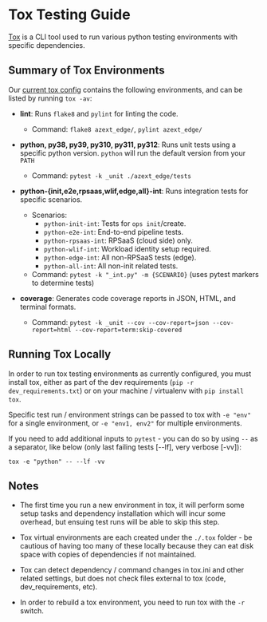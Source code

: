 # Tox Testing Guide

[Tox](https://tox.wiki/) is a CLI tool used to run various python testing environments with specific dependencies.

## Summary of Tox Environments

Our [current tox config](../tox.ini) contains the following environments, and can be listed by running `tox -av`:

- **lint**: Runs `flake8` and `pylint` for linting the code.
  - Command: `flake8 azext_edge/`, `pylint azext_edge/`

- **python, py38, py39, py310, py311, py312**: Runs unit tests using a specific python version. `python` will run the default version from your `PATH`
  - Command: `pytest -k _unit ./azext_edge/tests`

- **python-{init,e2e,rpsaas,wlif,edge,all}-int**: Runs integration tests for specific scenarios.
  - Scenarios:
    - `python-init-int`: Tests for `ops init`/create.
    - `python-e2e-int`: End-to-end pipeline tests.
    - `python-rpsaas-int`: RPSaaS (cloud side) only.
    - `python-wlif-int`: Workload identity setup required.
    - `python-edge-int`: All non-RPSaaS tests (edge).
    - `python-all-int`: All non-init related tests.
  - Command: `pytest -k "_int.py" -m {SCENARIO}` (uses pytest markers to determine tests)

- **coverage**: Generates code coverage reports in JSON, HTML, and terminal formats.
  - Command: `pytest -k _unit --cov --cov-report=json --cov-report=html --cov-report=term:skip-covered`

## Running Tox Locally
In order to run tox testing environments as currently configured, you must install tox, either as part of the dev requirements (`pip -r dev_requirements.txt`) or on your machine / virtualenv with `pip install tox`.

Specific test run / environment strings can be passed to tox with `-e "env"` for a single environment, or `-e "env1, env2"` for multiple environments.

If you need to add additional inputs to `pytest` - you can do so by using `--` as a separator, like below (only last failing tests [--lf], very verbose [-vv]):
 
  `tox -e "python" -- --lf -vv`

## Notes
- The first time you run a new environment in tox, it will perform some setup tasks and dependency installation which will incur some overhead, but ensuing test runs will be able to skip this step.

- Tox virtual environments are each created under the `./.tox` folder - be cautious of having too many of these locally because they can eat disk space with copies of dependencies if not maintained.

- Tox can detect dependency / command changes in tox.ini and other related settings, but does not check files external to tox (code, dev_requirements, etc). 

- In order to rebuild a tox environment, you need to run tox with the `-r` switch.
